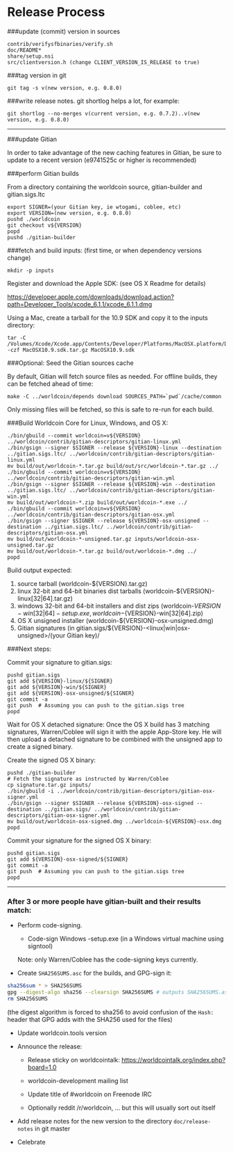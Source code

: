 Release Process
====================

###update (commit) version in sources

	contrib/verifysfbinaries/verify.sh
	doc/README*
	share/setup.nsi
	src/clientversion.h (change CLIENT_VERSION_IS_RELEASE to true)

###tag version in git

	git tag -s v(new version, e.g. 0.8.0)

###write release notes. git shortlog helps a lot, for example:

	git shortlog --no-merges v(current version, e.g. 0.7.2)..v(new version, e.g. 0.8.0)

* * *

###update Gitian

 In order to take advantage of the new caching features in Gitian, be sure to update to a recent version (e9741525c or higher is recommended)

###perform Gitian builds

 From a directory containing the worldcoin source, gitian-builder and gitian.sigs.ltc
  
    export SIGNER=(your Gitian key, ie wtogami, coblee, etc)
	export VERSION=(new version, e.g. 0.8.0)
	pushd ./worldcoin
	git checkout v${VERSION}
	popd
	pushd ./gitian-builder

###fetch and build inputs: (first time, or when dependency versions change)

	mkdir -p inputs

 Register and download the Apple SDK: (see OS X Readme for details)

 https://developer.apple.com/downloads/download.action?path=Developer_Tools/xcode_6.1.1/xcode_6.1.1.dmg

 Using a Mac, create a tarball for the 10.9 SDK and copy it to the inputs directory:

	tar -C /Volumes/Xcode/Xcode.app/Contents/Developer/Platforms/MacOSX.platform/Developer/SDKs/ -czf MacOSX10.9.sdk.tar.gz MacOSX10.9.sdk

###Optional: Seed the Gitian sources cache

  By default, Gitian will fetch source files as needed. For offline builds, they can be fetched ahead of time:

	make -C ../worldcoin/depends download SOURCES_PATH=`pwd`/cache/common

  Only missing files will be fetched, so this is safe to re-run for each build.

###Build Worldcoin Core for Linux, Windows, and OS X:

	./bin/gbuild --commit worldcoin=v${VERSION} ../worldcoin/contrib/gitian-descriptors/gitian-linux.yml
	./bin/gsign --signer $SIGNER --release ${VERSION}-linux --destination ../gitian.sigs.ltc/ ../worldcoin/contrib/gitian-descriptors/gitian-linux.yml
	mv build/out/worldcoin-*.tar.gz build/out/src/worldcoin-*.tar.gz ../
	./bin/gbuild --commit worldcoin=v${VERSION} ../worldcoin/contrib/gitian-descriptors/gitian-win.yml
	./bin/gsign --signer $SIGNER --release ${VERSION}-win --destination ../gitian.sigs.ltc/ ../worldcoin/contrib/gitian-descriptors/gitian-win.yml
	mv build/out/worldcoin-*.zip build/out/worldcoin-*.exe ../
	./bin/gbuild --commit worldcoin=v${VERSION} ../worldcoin/contrib/gitian-descriptors/gitian-osx.yml
	./bin/gsign --signer $SIGNER --release ${VERSION}-osx-unsigned --destination ../gitian.sigs.ltc/ ../worldcoin/contrib/gitian-descriptors/gitian-osx.yml
	mv build/out/worldcoin-*-unsigned.tar.gz inputs/worldcoin-osx-unsigned.tar.gz
	mv build/out/worldcoin-*.tar.gz build/out/worldcoin-*.dmg ../
	popd
  Build output expected:

  1. source tarball (worldcoin-${VERSION}.tar.gz)
  2. linux 32-bit and 64-bit binaries dist tarballs (worldcoin-${VERSION}-linux[32|64].tar.gz)
  3. windows 32-bit and 64-bit installers and dist zips (worldcoin-${VERSION}-win[32|64]-setup.exe, worldcoin-${VERSION}-win[32|64].zip)
  4. OS X unsigned installer (worldcoin-${VERSION}-osx-unsigned.dmg)
  5. Gitian signatures (in gitian.sigs/${VERSION}-<linux|win|osx-unsigned>/(your Gitian key)/

###Next steps:

Commit your signature to gitian.sigs:

	pushd gitian.sigs
	git add ${VERSION}-linux/${SIGNER}
	git add ${VERSION}-win/${SIGNER}
	git add ${VERSION}-osx-unsigned/${SIGNER}
	git commit -a
	git push  # Assuming you can push to the gitian.sigs tree
	popd

  Wait for OS X detached signature:
	Once the OS X build has 3 matching signatures, Warren/Coblee will sign it with the apple App-Store key.
	He will then upload a detached signature to be combined with the unsigned app to create a signed binary.

  Create the signed OS X binary:

	pushd ./gitian-builder
	# Fetch the signature as instructed by Warren/Coblee
	cp signature.tar.gz inputs/
	./bin/gbuild -i ../worldcoin/contrib/gitian-descriptors/gitian-osx-signer.yml
	./bin/gsign --signer $SIGNER --release ${VERSION}-osx-signed --destination ../gitian.sigs/ ../worldcoin/contrib/gitian-descriptors/gitian-osx-signer.yml
	mv build/out/worldcoin-osx-signed.dmg ../worldcoin-${VERSION}-osx.dmg
	popd

Commit your signature for the signed OS X binary:

	pushd gitian.sigs
	git add ${VERSION}-osx-signed/${SIGNER}
	git commit -a
	git push  # Assuming you can push to the gitian.sigs tree
	popd

-------------------------------------------------------------------------

### After 3 or more people have gitian-built and their results match:

- Perform code-signing.

    - Code-sign Windows -setup.exe (in a Windows virtual machine using signtool)

  Note: only Warren/Coblee has the code-signing keys currently.

- Create `SHA256SUMS.asc` for the builds, and GPG-sign it:
```bash
sha256sum * > SHA256SUMS
gpg --digest-algo sha256 --clearsign SHA256SUMS # outputs SHA256SUMS.asc
rm SHA256SUMS
```
(the digest algorithm is forced to sha256 to avoid confusion of the `Hash:` header that GPG adds with the SHA256 used for the files)

- Update worldcoin.tools version

- Announce the release:

  - Release sticky on worldcointalk: https://worldcointalk.org/index.php?board=1.0

  - worldcoin-development mailing list

  - Update title of #worldcoin on Freenode IRC

  - Optionally reddit /r/worldcoin, ... but this will usually sort out itself

- Add release notes for the new version to the directory `doc/release-notes` in git master

- Celebrate 
